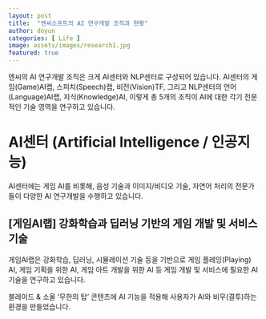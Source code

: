 ```yaml
---
layout: post
title:  "엔씨소프트의 AI 연구개발 조직과 현황"
author: doyun
categories: [ Life ]
image: assets/images/research1.jpg
featured: true
---
```

엔씨의 AI 연구개발 조직은 크게 AI센터와 NLP센터로 구성되어 있습니다.
AI센터의 게임(Game)AI랩, 스피치(Speech)랩, 비전(Vision)TF, 그리고  NLP센터의 언어(Language)AI랩, 지식(Knowledge)AI, 이렇게 총 5개의 조직이 AI에 대한 각기 전문적인 기술 영역을 연구하고 있습니다.

# AI센터 (Artificial Intelligence / 인공지능)

AI센터에는 게임 AI를 비롯해, 음성 기술과 이미지/비디오 기술, 자연어 처리의 전문가들이 다양한 AI  연구개발을 수행하고 있습니다.

## [게임AI랩] 강화학습과 딥러닝 기반의 게임 개발 및 서비스 기술
게임AI랩은 강화학습, 딥러닝, 시뮬레이션 기술 등을 기반으로 게임 플레잉(Playing) AI, 게임 기획을 위한 AI, 게임 아트 개발을 위한 AI 등 게임 개발 및 서비스에 필요한 AI 기술을 연구하고 있습니다.

블레이드 & 소울 ‘무한의 탑’ 콘텐츠에 AI 기능을 적용해 사용자가 AI와 비무(결투)하는 환경을 만들었습니다.
